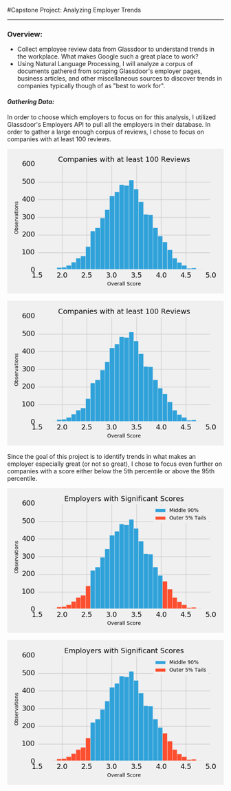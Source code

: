 #Capstone Project: Analyzing Employer Trends
___
### Overview:
- Collect employee review data from Glassdoor to understand trends in the workplace. What makes Google such a great place to work?
- Using Natural Language Processing, I will analyze a corpus of documents gathered from scraping Glassdoor's employer pages, business articles, and other miscellaneous sources to discover trends in companies typically though of as "best to work for".

#### *Gathering Data:*
In order to choose which employers to focus on for this analysis, I utilized Glassdoor's Employers API to pull all the employers in their database. In order to gather a large enough corpus of reviews, I chose to focus on companies with at least 100 reviews.

<p align="center">
  <img style="float: center;" src="images/companies_with_at_least_100_reviews.png">
</p>

<center><img style="float: center;" src="images/companies_with_at_least_100_reviews.png"></center>

Since the goal of this project is to identify trends in what makes an employer especially great (or not so great), I chose to focus even further on companies with a score either below the 5th percentile or above the 95th percentile.

<p align="center">
  <img style="float: center;" src="images/sig_scores.png">
</p>

<center><img style="float: center;" src='images/sig_scores.png'></center>
